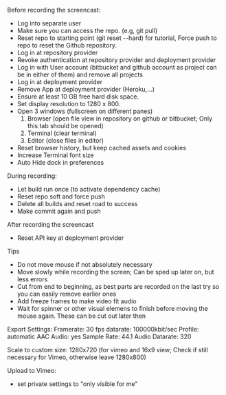 Before recording the screencast:

- Log into separate user
- Make sure you can access the repo. (e.g, git pull)
- Reset repo to starting point (git reset --hard) for tutorial, Force push to repo to reset the Github repository.
- Log in at repository provider
- Revoke authentication at repository provider and deployment provider
- Log in with User account (bitbucket and github account as project can be in either of them) and remove all projects
- Log in at deployment provider
- Remove App at deployment provider (Heroku,…)
- Ensure at least 10 GB free hard disk space.
- Set display resolution to 1280 x 800.
- Open 3 windows (fullscreen on different panes)
    1) Browser (open file view in repository on github or bitbucket; Only this tab should be opened)
    2) Terminal (clear terminal)
    3) Editor (close files in editor)
- Reset browser history, but keep cached assets and cookies
- Increase Terminal font size
- Auto Hide dock in preferences

During recording:

- Let build run once (to activate dependency cache)
- Reset repo soft and force push
- Delete all builds and reset road to success
- Make commit again and push

After recording the screencast

- Reset API key at deployment provider

Tips
- Do not move mouse if not absolutely necessary
- Move slowly while recording the screen; Can be sped up later on, but less errors
- Cut from end to beginning, as best parts are recorded on the last try so you can easily remove earlier ones
- Add freeze frames to make video fit audio
- Wait for spinner or other visual elemens to finish before moving the mouse again. These can be cut out later then

Export Settings:
Framerate: 30 fps
datarate: 100000kbit/sec
Profile: automatic
AAC Audio: yes
Sample Rate: 44.1
Audio Datarate: 320

Scale to custom size:
1280x720 (for vimeo and 16x9 view; Check if still necessary for Vimeo, otherwise leave 1280x800)

Upload to Vimeo:

- set private settings to "only visible for me"

